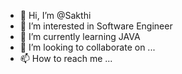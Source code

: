 - 👋 Hi, I’m @Sakthi
- 👀 I’m interested in Software Engineer
- 🌱 I’m currently learning JAVA
- 💞️ I’m looking to collaborate on ...
- 📫 How to reach me ...

<!---
sakthizxc/sakthizxc is a ✨ special ✨ repository because its `README.md` (this file) appears on your GitHub profile.
You can click the Preview link to take a look at your changes.
--->
